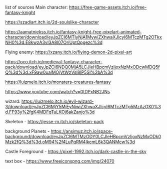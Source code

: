 list of sources
Main character: https://free-game-assets.itch.io/free-fantasy-knight

https://szadiart.itch.io/2d-soulslike-character 

https://aamatniekss.itch.io/fantasy-knight-free-pixelart-animated-character/download/eyJpZCI6MTIyNjA1MywiZXhwaXJlcyI6MTczMTg2OTkxNH0%3d.E8kwzA3vI3A8l07OriUptQpgezc%3d


Flying enemy: https://xzany.itch.io/flying-demon-2d-pixel-art 

https://oco.itch.io/medieval-fantasy-character-pack/download/eyJpZCI6NDQ0MjA5LCJleHBpcmVzIjoxNzMxODcwMDQ5fQ%3d%3d.xF9aw0ualMOjVtWzVsl8lP5SI%2bA%3d

https://luizmelo.itch.io/monsters-creatures-fantasy


https://www.youtube.com/watch?v=0tDPxNB2JNs

wizard: https://luizmelo.itch.io/evil-wizard-3/download/eyJpZCI6MjY5MjEyNiwiZXhwaXJlcyI6MTczMTg5MzAzOX0%3d.FF93y%2fgK4MDFqTuLKOj6akZanjo%3d

Skeleton - https://jesse-m.itch.io/skeleton-pack

background Planets - https://ansimuz.itch.io/space-background/download/eyJpZCI6MTMzODY0LCJleHBpcmVzIjoxNzMxODk0Mzk2fQ%3d%3d.oM94%2f4LuPqRM4IkcmL6k3QANMcw%3d

Castle Foreground - https://pixel-1992.itch.io/dark-castle-in-the-sky

text box - https://www.freeiconspng.com/img/24070
